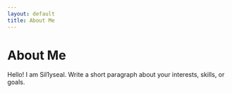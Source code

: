 ```yaml
---
layout: default
title: About Me
---
```

# About Me
Hello! I am Sil1yseal.
Write a short paragraph about your interests, skills, or goals.
